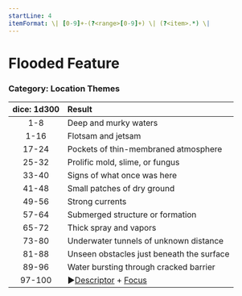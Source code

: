 ```yaml
---
startLine: 4
itemFormat: \| [0-9]+-(?<range>[0-9]+) \| (?<item>.*) \|
---
```

# Flooded Feature
### Category: Location Themes

| dice: 1d300 | Result |
|:----:|:-------|
| 1-8 | Deep and murky waters |
| 1-16 | Flotsam and jetsam |
| 17-24 | Pockets of thin-membraned atmosphere |
| 25-32 | Prolific mold, slime, or fungus |
| 33-40 | Signs of what once was here |
| 41-48 | Small patches of dry ground |
| 49-56 | Strong currents |
| 57-64 | Submerged structure or formation |
| 65-72 | Thick spray and vapors |
| 73-80 | Underwater tunnels of unknown distance |
| 81-88 | Unseen obstacles just beneath the surface |
| 89-96 | Water bursting through cracked barrier |
| 97-100 | ▶[Descriptor](Core_Descriptor.md) + [Focus](Core_Focus.md) |